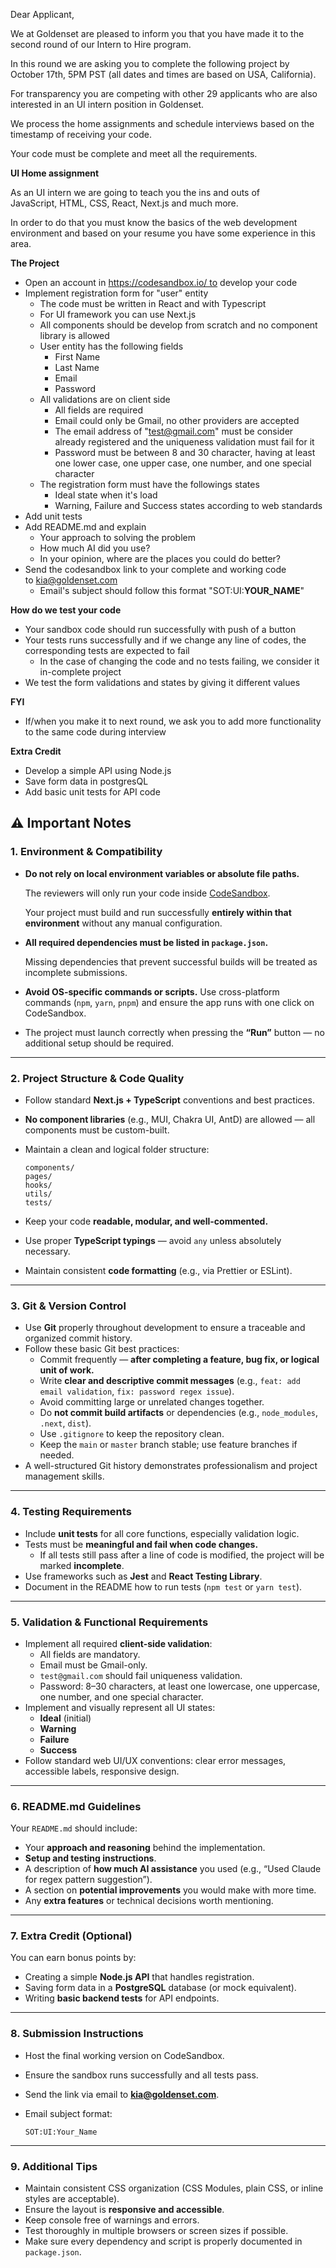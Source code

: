 Dear Applicant,

We at Goldenset are pleased to inform you that you have made it to the second round of our Intern to Hire program.

In this round we are asking you to complete the following project by October 17th, 5PM PST (all dates and times are based on USA, California).

For transparency you are competing with other 29 applicants who are also interested in an UI intern position in Goldenset.

We process the home assignments and schedule interviews based on the timestamp of receiving your code.

Your code must be complete and meet all the requirements.

**UI Home assignment**

As an UI intern we are going to teach you the ins and outs of JavaScript, HTML, CSS, React, Next.js and much more.

In order to do that you must know the basics of the web development environment and based on your resume you have some experience in this area.

**The Project**

- Open an account in https://codesandbox.io/ to develop your code
- Implement registration form for "user" entity
    - The code must be written in React and with Typescript
    - For UI framework you can use Next.js
    - All components should be develop from scratch and no component library is allowed
    - User entity has the following fields
        - First Name
        - Last Name
        - Email
        - Password
    - All validations are on client side
        - All fields are required
        - Email could only be Gmail, no other providers are accepted
        - The email address of "[test@gmail.com](mailto:test@gmail.com)" must be consider already registered and the uniqueness validation must fail for it
        - Password must be between 8 and 30 character, having at least one lower case, one upper case, one number, and one special character
    - The registration form must have the followings states
        - Ideal state when it's load
        - Warning, Failure and Success states according to web standards
- Add unit tests
- Add README.md and explain
    - Your approach to solving the problem
    - How much AI did you use?
    - In your opinion, where are the places you could do better?
- Send the codesandbox link to your complete and working code to [kia@goldenset.com](mailto:kia@goldenset.com)
    - Email's subject should follow this format "SOT:UI:__YOUR_NAME__"

**How do we test your code**

- Your sandbox code should run successfully with push of a button
- Your tests runs successfully and if we change any line of codes, the corresponding tests are expected to fail
    - In the case of changing the code and no tests failing, we consider it in-complete project
- We test the form validations and states by giving it different values

**FYI**

- If/when you make it to next round, we ask you to add more functionality to the same code during interview

**Extra Credit**

- Develop a simple API using Node.js
- Save form data in postgresQL
- Add basic unit tests for API code

## ⚠️ Important Notes

### 1. Environment & Compatibility

- **Do not rely on local environment variables or absolute file paths.**
    
    The reviewers will only run your code inside [CodeSandbox](https://codesandbox.io/).
    
    Your project must build and run successfully **entirely within that environment** without any manual configuration.
    
- **All required dependencies must be listed in `package.json`.**
    
    Missing dependencies that prevent successful builds will be treated as incomplete submissions.
    
- **Avoid OS-specific commands or scripts.** Use cross-platform commands (`npm`, `yarn`, `pnpm`) and ensure the app runs with one click on CodeSandbox.
- The project must launch correctly when pressing the **“Run”** button — no additional setup should be required.

---

### 2. Project Structure & Code Quality

- Follow standard **Next.js + TypeScript** conventions and best practices.
- **No component libraries** (e.g., MUI, Chakra UI, AntD) are allowed — all components must be custom-built.
- Maintain a clean and logical folder structure:
    
    ```
    components/
    pages/
    hooks/
    utils/
    tests/
    
    ```
    
- Keep your code **readable, modular, and well-commented.**
- Use proper **TypeScript typings** — avoid `any` unless absolutely necessary.
- Maintain consistent **code formatting** (e.g., via Prettier or ESLint).

---

### 3. Git & Version Control

- Use **Git** properly throughout development to ensure a traceable and organized commit history.
- Follow these basic Git best practices:
    - Commit frequently — **after completing a feature, bug fix, or logical unit of work.**
    - Write **clear and descriptive commit messages** (e.g., `feat: add email validation`, `fix: password regex issue`).
    - Avoid committing large or unrelated changes together.
    - Do **not commit build artifacts** or dependencies (e.g., `node_modules`, `.next`, `dist`).
    - Use `.gitignore` to keep the repository clean.
    - Keep the `main` or `master` branch stable; use feature branches if needed.
- A well-structured Git history demonstrates professionalism and project management skills.

---

### 4. Testing Requirements

- Include **unit tests** for all core functions, especially validation logic.
- Tests must be **meaningful and fail when code changes.**
    - If all tests still pass after a line of code is modified, the project will be marked **incomplete**.
- Use frameworks such as **Jest** and **React Testing Library**.
- Document in the README how to run tests (`npm test` or `yarn test`).

---

### 5. Validation & Functional Requirements

- Implement all required **client-side validation**:
    - All fields are mandatory.
    - Email must be Gmail-only.
    - `test@gmail.com` should fail uniqueness validation.
    - Password: 8–30 characters, at least one lowercase, one uppercase, one number, and one special character.
- Implement and visually represent all UI states:
    - **Ideal** (initial)
    - **Warning**
    - **Failure**
    - **Success**
- Follow standard web UI/UX conventions: clear error messages, accessible labels, responsive design.

---

### 6. README.md Guidelines

Your `README.md` should include:

- Your **approach and reasoning** behind the implementation.
- **Setup and testing instructions**.
- A description of **how much AI assistance** you used (e.g., “Used Claude for regex pattern suggestion”).
- A section on **potential improvements** you would make with more time.
- Any **extra features** or technical decisions worth mentioning.

---

### 7. Extra Credit (Optional)

You can earn bonus points by:

- Creating a simple **Node.js API** that handles registration.
- Saving form data in a **PostgreSQL** database (or mock equivalent).
- Writing **basic backend tests** for API endpoints.

---

### 8. Submission Instructions

- Host the final working version on CodeSandbox.
- Ensure the sandbox runs successfully and all tests pass.
- Send the link via email to **kia@goldenset.com**.
- Email subject format:
    
    ```
    SOT:UI:Your_Name
    
    ```
    

---

### 9. Additional Tips

- Maintain consistent CSS organization (CSS Modules, plain CSS, or inline styles are acceptable).
- Ensure the layout is **responsive and accessible**.
- Keep console free of warnings and errors.
- Test thoroughly in multiple browsers or screen sizes if possible.
- Make sure every dependency and script is properly documented in `package.json`.